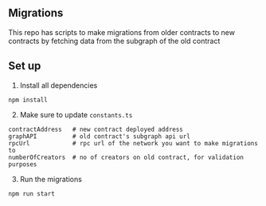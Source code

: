## Migrations
This repo has scripts to make migrations from older contracts to new contracts
by fetching data from the subgraph of the old contract

## Set up
1. Install all dependencies
```
npm install
```

2. Make sure to update `constants.ts` 
```
contractAddress   # new contract deployed address
graphAPI          # old contract's subgraph api url
rpcUrl            # rpc url of the network you want to make migrations to
numberOfCreators  # no of creators on old contract, for validation purposes
```

3. Run the migrations
```
npm run start
```